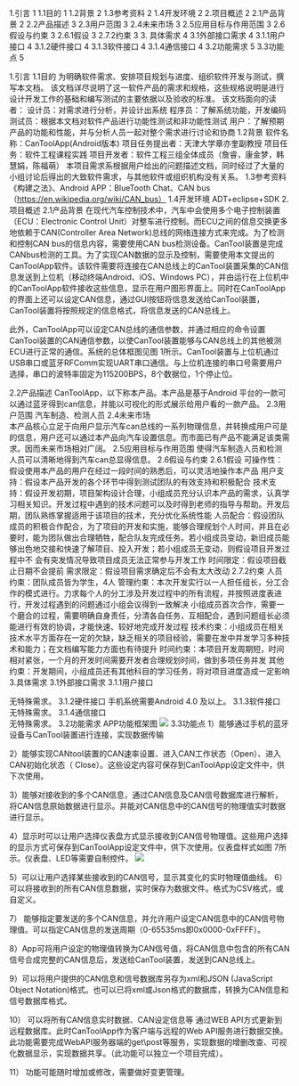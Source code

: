 1.引言	1
1.1⽬的	1
1.2背景	2
1.3参考资料	2
1.4开发环境	2
2.项目概述	2
2.1产品背景	2
2.2产品描述	3
2.3用户范围	3
2.4未来市场	3
2.5应用目标与作用范围	3
2.6假设与约束	3
2.6.1假设	3
2.7.2约束	3
3. 具体需求	4
3.1外部接⼝需求	4
3.1.1⽤户接⼝	4
3.1.2硬件接⼝	4
3.1.3软件接⼝	4
3.1.4通信接⼝	4
3.2功能需求	5
3.3功能点	5

1.引言
1.1⽬的 
为明确软件需求、安排项⽬规划与进度、组织软件开发与测试，撰写本⽂档。 该⽂档详尽说明了这⼀软件产品的需求和规格，这些规格说明是进⾏设计开发⼯作的基础和编写测试的主要依据以及验收的标准。 
该⽂档⾯向的读者：
设计员：对需求进⾏分析，并设计出系统
程序员：了解系统功能，开发编码
测试员：根据本⽂档对软件产品进⾏功能性测试和⾮功能性测试
⽤户：了解预期产品的功能和性能，并与分析⼈员⼀起对整个需求进⾏讨论和协商
1.2背景
软件名称：CanToolApp(Android版本)
项⽬任务提出者：天津大学章亦奎副教授
项⽬任务：软件⼯程课程实践
项⽬开发者：软件工程三组全体成员（詹睿，康金梦，韩慧娟，陈福萌）
本项⽬需求系根据用户给出的问题描述文档，同时经过了⼤量的⼩组讨论后得出的⼤致软件需求，与其他软件或组织机构没有关系。
1.3参考资料
《构建之法》、Android APP：BlueTooth Chat、CAN bus（https://en.wikipedia.org/wiki/CAN_bus）
1.4开发环境
ADT+eclipse+SDK
2.项目概述
2.1产品背景
在现代汽车控制技术中，汽车中会使用多个电子控制装置（ECU：Electronic Control Unit）对整车进行控制。而ECU之间的信息交换更多地依赖于CAN(Controller Area Network)总线的网络连接方式来完成。为了检测和控制CAN bus的信息内容，需要使用CAN bus检测设备。CanTool装置是完成CANbus检测的工具。为了实现CAN数据的显示及控制，需要使用本文提出的CanToolApp软件。该软件需要将连接在CAN总线上的CanTool装置采集的CAN信息发送到上位机（移动终端Android、iOS、Windows PC），并由运行在上位机中的CanToolApp软件接收这些信息，显示在用户图形界面上。同时在CanToolApp的界面上还可以设定CAN信息，通过GUI按钮将信息发送给CanTool装置，CanTool装置将按照规定的信息格式，将信息发送的CAN总线上。

此外，CanToolApp可以设定CAN总线的通信参数，并通过相应的命令设置CanTool装置的CAN通信参数，以使CanTool装置能够与CAN总线上的其他被测ECU进行正常的通信。系统的总体框图见图 1所示。CanTool装置与上位机通过USB串口或蓝牙RFComm实现UART串口通信。与上位机连接的串口号需要用户选择，串口的波特率固定为115200BPS，8个数据位，1个停止位。

2.2产品描述
CanToolApp，以下称本产品。本产品是基于Android 平台的⼀款可以通过蓝牙得到can信息，并能以可视化的形式展示给用户看的一款产品。
2.3用户范围
汽车制造、检测人员
2.4未来市场  
本产品核⼼⽴⾜于向用户显示汽车can总线的一系列物理信息，并转换成用户可是的信息，用户还可以通过本产品向汽车设置信息。⽽市⾯已有产品不能满⾜该类需求。因⽽未来市场相对⼴阔。
2.5应用目标与作用范围
使得汽车制造人员和检测人员可以清晰地得到汽车can总显得信息。
2.6假设与约束
2.6.1假设
可操作性：假设使⽤本产品的⽤户在经过⼀段时间的熟悉后，可以灵活地操作本产品
⽤户⽀持：假设本产品开发的各个环节中得到测试团队的有效⽀持和积极配合
技术⽀持：假设开发初期，项⽬架构设计合理，⼩组成员充分认识本产品的需求，认真学习相关知识。开发过程中遇到的技术问题可以及时得到⽼师的指导与帮助。开发后期，团队熟练掌握适⽤于该项⽬的技术，充分优化系统性能
⼈员配合：假设团队成员的积极合作配合，为了项⽬的开发和实施，能够合理规划个⼈时间，并且在必要时，能为团队做出合理牺牲，配合队友完成任务。若⼩组成员变动，新旧成员能够出⾊地交接和快速了解项⽬、投⼊开发；若⼩组成员⽆变动，则假设项⽬开发过程中不
会有突发情况导致项⽬成员⽆法正常参与开发⼯作
时间限定：假设项⽬截⽌⽇期不会提前
需求限定：假设项⽬需求确定后不会有太⼤改动
2.7.2约束
⼈员约束：团队成员皆为学生，4人
管理约束：本次开发实⾏以⼀⼈担任组长，分⼯合作的模式进⾏。⼒求每个⼈的分⼯涉及开发过程中的所有流程，并按照进度表进⾏，开发过程遇到的问题通过⼩组会议得到⼀致解决
⼩组成员⾸次合作，需要⼀个磨合的过程，需要明确⾃身责任，分清各⾃任务，互相配合，遇到问题组⻓必须能进⾏有效的协调，才能快速、较好地完成开发过程
技术约束：⼩组成员在相关技术⽔平⽅⾯存在⼀定的⽋缺，缺乏相关的项⽬经验，需要在发中并发学习多种技术和能⼒；在⽂档编写能⼒⽅⾯也有待提升
时间约束：本项⽬开发周期短，时间相对紧张，一个月的开发时间需要开发者合理规划时间，做到多项任务并发
其他约束：开发期间，⼩组成员还有其他科⽬的学习任务，将对项⽬进度造成⼀定影响
3.具体需求
3.1外部接⼝需求
3.1.1⽤户接⼝
  
⽆特殊需求。
3.1.2硬件接⼝ 
⼿机系统需要Android 4.0 及以上。
3.1.3软件接⼝  
⽆特殊需求。
3.1.4通信接⼝  
⽆特殊需求。
3.2功能需求
APP功能框架图
![](https://i.imgur.com/fDjBUqO.png)
3.3功能点
1）能够通过手机的蓝牙设备与CanTool装置进行连接，实现数据传输
 
2）能够实现CANtool装置的CAN速率设置、进入CAN工作状态（Open）、进入CAN初始化状态（ Close）。这些设定内容可保存到CanToolApp设定文件中，供下次使用。

3）能够对接收到的多个CAN信息，通过CAN信息及CAN信号数据库进行解析，将CAN信息原始数据进行显示。并能对CAN信息中的CAN信号的物理值实时数据进行显示。

4）显示时可以让用户选择仪表盘方式显示接收到CAN信号物理值。这些用户选择的显示方式可保存到CanToolApp设定文件中，供下次使用。仪表盘样式如图 7所示。仪表盘、LED等需要自制控件。
![](https://i.imgur.com/VAQHk9O.png)

5）可以让用户选择某些接收到的CAN信号，显示其变化的实时物理值曲线。
6） 可以将接收到的所有CAN信息数据，实时保存为数据文件。格式为CSV格式，或自定义。

7） 能够指定要发送的多个CAN信息，并允许用户设定CAN信息中的CAN信号物理值。可以指定CAN信息的发送周期（0-65535ms即0x0000-0xFFFF）。

8）App可将用户设定的物理值转换为CAN信号值，将CAN信息中包含的所有CAN信号合成完整的CAN信息后，发送给CanTool装置，发送到CAN总线上。
 
9）可以将用户提供的CAN信息和信号数据库另存为xml和JSON (JavaScript Object Notation)格式。也可以已将xml或Json格式的数据库，转换为CAN信息和信号数据库格式。

10） 可以将所有CAN信息实时数据、CAN设定信息等 通过WEB API方式更新到远程数据库。此时CanToolApp作为客户端与远程的Web API服务进行数据交换。此功能需要完成WebAPI服务器端的get\post等服务，实现数据的增删改查、可视化数据显示，实现数据共享。（此功能可以独立一个项目完成）。

11） 功能可能随时增加或修改，需要做好变更管理。


